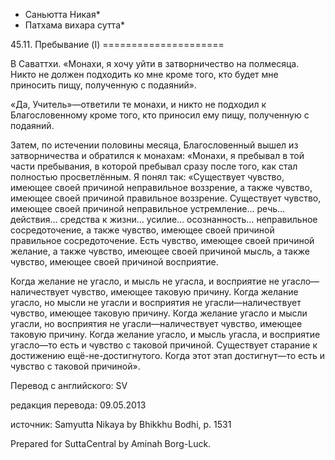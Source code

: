 * Саньютта Никая*
* Патхама вихара сутта*

45\.11\. Пребывание \(I\)
\=\=\=\=\=\=\=\=\=\=\=\=\=\=\=\=\=\=\=\=\=

В Саваттхи\. «Монахи, я хочу уйти в затворничество на полмесяца\. Никто не должен подходить ко мне кроме того, кто будет мне приносить пищу, полученную с подаяний»\.

«Да, Учитель»—ответили те монахи, и никто не подходил к Благословенному кроме того, кто приносил ему пищу, полученную с подаяний\.

Затем, по истечении половины месяца, Благословенный вышел из затворничества и обратился к монахам: «Монахи, я пребывал в той части пребывания, в которой пребывал сразу после того, как стал полностью просветлённым\. Я понял так: «Существует чувство, имеющее своей причиной неправильное воззрение, а также чувство, имеющее своей причиной правильное воззрение\. Существует чувство, имеющее своей причиной неправильное устремление… речь… действия… средства к жизни… усилие… осознанность… неправильное сосредоточение, а также чувство, имеющее своей причиной правильное сосредоточение\. Есть чувство, имеющее своей причиной желание, а также чувство, имеющее своей причиной мысль, а также чувство, имеющее своей причиной восприятие\.

Когда желание не угасло, и мысль не угасла, и восприятие не угасло—наличествует чувство, имеющее таковую причину\. Когда желание угасло, но мысли не угасли и восприятия не угасли—наличествует чувство, имеющее таковую причину\. Когда желание угасло и мысли угасли, но восприятия не угасли—наличествует чувство, имеющее таковую причину\. Когда желание угасло, и мысль угасла, и восприятие угасло—то есть и чувство с таковой причиной\. Существует старание к достижению ещё\-не\-достигнутого\. Когда этот этап достигнут—то есть и чувство с таковой причиной»\.

Перевод с английского: SV

редакция перевода: 09\.05\.2013

источник: Samyutta Nikaya by Bhikkhu Bodhi, p\. 1531

Prepared for SuttaCentral by Aminah Borg\-Luck\.
